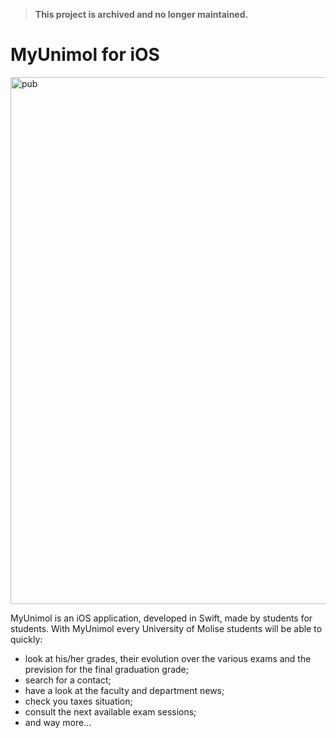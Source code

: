 > **This project is archived and no longer maintained.**

MyUnimol for iOS
========

<img width="843" alt="pub" src="https://user-images.githubusercontent.com/7203190/41191136-420817f8-6beb-11e8-84ce-3a6c288e1c09.png">

MyUnimol is an iOS application, developed in Swift, made by students for students.
With MyUnimol every University of Molise students will be able to quickly:

* look at his/her grades, their evolution over the various exams and the prevision for the final graduation grade;
* search for a contact;
* have a look at the faculty and department news;
* check you taxes situation;
* consult the next available exam sessions;
* and way more...

